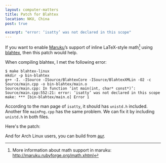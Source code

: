 ```yaml
---
layout: computer-matters
title: Patch for Blahtex
location: NKU, China
post: true

excerpt: "error: ‘isatty’ was not declared in this scope"
---
```


If you want to enable [Maruku]’s support of inline LaTeX-style math[^1]
using [blahtex], then this patch would help.

[Maruku]: http://maruku.rubyforge.org
[blahtex]: http://gva.noekeon.org/blahtexml

When compiling blahtex, I met the following error:

    $ make blahtex-linux
    mkdir -p bin-blahtex
    g++ -I. -ISource -ISource/BlahtexCore -ISource/BlahtexXMLin -O2 -c
    Source/main.cpp -o bin-blahtex/main.o
    Source/main.cpp: In function ‘int main(int, char* const*)’:
    Source/main.cpp:552:21: error: ‘isatty’ was not declared in this scope
    make: *** [bin-blahtex/main.o] Error 1

According to the man page of `isatty`, it should has `unistd.h`
included. Another file `mainPng.cpp` has the same problem. We can fix it
by including `unistd.h` in both files.

Here's the patch:

<script src="https://gist.github.com/4050492.js"> </script>

And for Arch Linux users, you can build from [aur](https://aur.archlinux.org/packages/blahtex).

[^1]: More information about math support in maruku: <http://maruku.rubyforge.org/math.xhtml>
